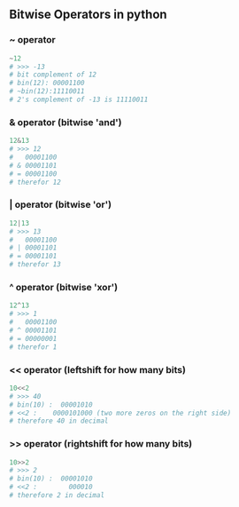 ## Bitwise Operators in python
### ~ operator 
```python
~12 
# >>> -13 
# bit complement of 12 
# bin(12): 00001100
# ~bin(12):11110011 
# 2's complement of -13 is 11110011
```
### & operator (bitwise 'and')
```python
12&13 
# >>> 12 
#   00001100
# & 00001101
# = 00001100
# therefor 12
```
### | operator (bitwise 'or')
```python
12|13 
# >>> 13 
#   00001100
# | 00001101
# = 00001101
# therefor 13
```
### ^ operator (bitwise 'xor')
```python
12^13 
# >>> 1
#   00001100
# ^ 00001101
# = 00000001
# therefor 1
```
### << operator (leftshift for how many bits)
```python
10<<2 
# >>> 40 
# bin(10) :  00001010
# <<2 :    0000101000 (two more zeros on the right side)
# therefore 40 in decimal 
```
### >> operator (rightshift for how many bits)
```python
10>>2 
# >>> 2
# bin(10) :  00001010
# <<2 :        000010
# therefore 2 in decimal 
```
